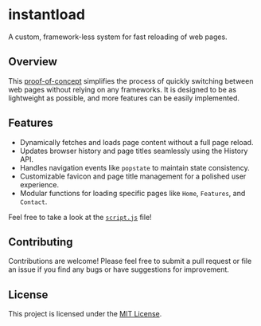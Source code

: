 # instantload

A custom, framework-less system for fast reloading of web pages.

## Overview

This [proof-of-concept](https://instantload.pages.dev) simplifies the process of quickly switching between web pages without relying on any frameworks. It is designed to be as lightweight as possible, and more features can be easily implemented.

## Features

- Dynamically fetches and loads page content without a full page reload.
- Updates browser history and page titles seamlessly using the History API.
- Handles navigation events like `popstate` to maintain state consistency.
- Customizable favicon and page title management for a polished user experience.
- Modular functions for loading specific pages like `Home`, `Features`, and `Contact`.

Feel free to take a look at the [`script.js`](script.js) file!

## Contributing

Contributions are welcome! Please feel free to submit a pull request or file an issue if you find any bugs or have suggestions for improvement.

## License

This project is licensed under the [MIT License](LICENSE).
